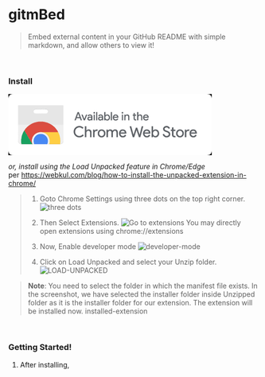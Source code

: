 # gitmBed
> Embed external content in your GitHub README with simple markdown, and allow others to view it!

<br />

### Install
<a href=""><img src="get_on_cws.png" align="center"/></a>


_or, install using the Load Unpacked feature in Chrome/Edge_<br />
per https://webkul.com/blog/how-to-install-the-unpacked-extension-in-chrome/
> 1. Goto Chrome Settings using three dots on the top right corner.
> ![three dots](https://cdnblog.webkul.com/blog/wp-content/uploads/2019/07/15065417/1-2.png)
>
> 2. Then Select Extensions.
> ![Go to extensions](https://cdnblog.webkul.com/blog/wp-content/uploads/2019/07/15065541/2-3.png)
> You may directly open extensions using chrome://extensions
>
> 3. Now, Enable developer mode
> ![developer-mode](https://cdnblog.webkul.com/blog/wp-content/uploads/2019/07/15065714/3-2.png)
> 
> 4. Click on Load Unpacked and select your Unzip folder.
> ![LOAD-UNPACKED](https://cdnblog.webkul.com/blog/wp-content/uploads/2019/07/15065849/4-3.png)

> **Note**: You need to select the folder in which the manifest file exists. In the screenshot, we have selected the installer folder inside Unzipped folder as it is the installer folder for our extension.
The extension will be installed now.
installed-extension

<br />

### Getting Started!
1. After installing, 


